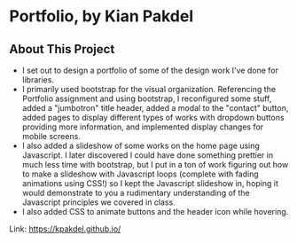 # Portfolio, by Kian Pakdel

## About This Project
* I set out to design a portfolio of some of the design work I've done for libraries.
* I primarily used bootstrap for the visual organization. Referencing the Portfolio assignment and using bootstrap, I reconfigured some stuff, added a "jumbotron" title header, added a modal to the "contact" button, added pages to display different types of works with dropdown buttons providing more information, and implemented display changes for mobile screens. 
* I also added a slideshow of some works on the home page using Javascript. I later discovered I could have done something prettier in much less time with bootstrap, but I put in a ton of work figuring out how to make a slideshow with Javascript loops (complete with fading animations using CSS!) so I kept the Javascript slideshow in, hoping it would demonstrate to you a rudimentary understanding of the Javascript principles we covered in class. 
* I also added CSS  to animate buttons and the header icon while hovering.

Link: https://kpakdel.github.io/